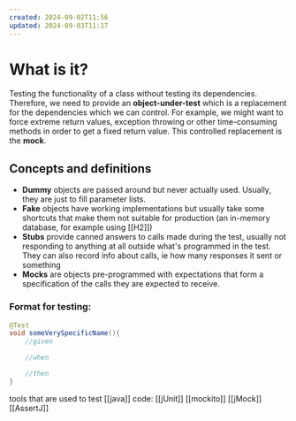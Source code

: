 ```yaml
---
created: 2024-09-02T11:56
updated: 2024-09-03T11:17
---
```


# What is it?

Testing the functionality of a class without testing its dependencies. Therefore, we need to provide an **object-under-test** which is a replacement for the dependencies which we can control. For example, we might want to force extreme return values, exception throwing or other time-consuming methods in order to get a fixed return value. This controlled replacement is the **mock**.

## Concepts and definitions

- **Dummy** objects are passed around but never actually used. Usually, they are just to fill parameter lists.
- **Fake** objects have working implementations but usually take some shortcuts that make them not suitable for production (an in-memory database, for example using [[H2]])
- **Stubs** provide canned answers to calls made during the test, usually not responding to anything at all outside what's programmed in the test. They can also record info about calls, ie how many responses it sent or something
- **Mocks** are objects pre-programmed with expectations that form a specification of the calls they are expected to receive.

### Format for testing:

```java
@Test
void someVerySpecificName(){
	//given

	//when

	//then
}
```

tools that are used to test [[java]] code:
[[jUnit]]
[[mockito]]
[[jMock]]
[[AssertJ]]
